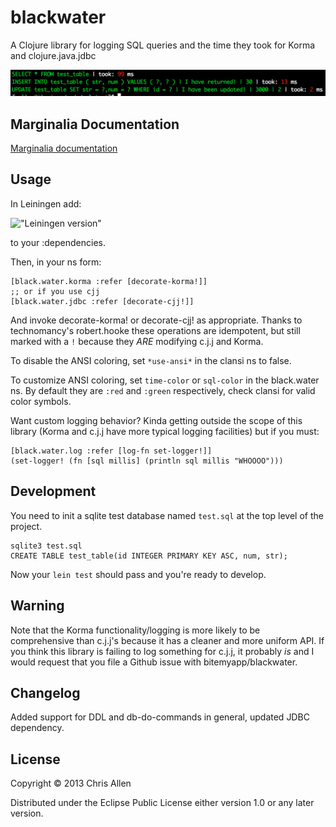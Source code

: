 # blackwater

A Clojure library for logging SQL queries and the time they took for Korma and clojure.java.jdbc

!["example image of blackwater output"](screenie.png)

## Marginalia Documentation

[Marginalia documentation](https://rawgithub.com/bitemyapp/blackwater/master/docs/uberdoc.html)

## Usage

In Leiningen add:

!["Leiningen version"](https://clojars.org/blackwater/latest-version.svg)

to your :dependencies.

Then, in your ns form:

    [black.water.korma :refer [decorate-korma!]]
    ;; or if you use cjj
    [black.water.jdbc :refer [decorate-cjj!]]

And invoke decorate-korma! or decorate-cjj! as appropriate. Thanks to technomancy's robert.hooke these operations are idempotent, but still marked with a `!` because they *ARE* modifying c.j.j and Korma.

To disable the ANSI coloring, set `*use-ansi*` in the clansi ns to false.

To customize ANSI coloring, set `time-color` or `sql-color` in the black.water ns. By default they are `:red` and `:green` respectively, check clansi for valid color symbols.

Want custom logging behavior? Kinda getting outside the scope of this library (Korma and c.j.j have more typical logging facilities) but if you must:

    [black.water.log :refer [log-fn set-logger!]]
    (set-logger! (fn [sql millis] (println sql millis "WHOOOO")))

## Development

You need to init a sqlite test database named `test.sql` at the top level of the project.

    sqlite3 test.sql
    CREATE TABLE test_table(id INTEGER PRIMARY KEY ASC, num, str);

Now your `lein test` should pass and you're ready to develop.

## Warning

Note that the Korma functionality/logging is more likely to be comprehensive than c.j.j's because it has a cleaner and more uniform API. If you think this library is failing to log something for c.j.j, it probably *is* and I would request that you file a Github issue with bitemyapp/blackwater.

## Changelog

Added support for DDL and db-do-commands in general, updated JDBC dependency.

## License

Copyright © 2013 Chris Allen

Distributed under the Eclipse Public License either version 1.0 or any later version.
